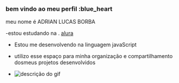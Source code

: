### bem vindo ao meu perfil :blue_heart

meu nome é ADRIAN LUCAS BORBA

-estou estudando na . [alura](https://www.alura.com.br/)
- Estou me desenvolvendo na linguagem javaScript
- utilizo esse espaço para minha organização e compartilhamento dosmeus projetos desenvolvidos

- ![descrição do gif](https://media.tenor.com/49zXSqPDpBsAAAAM/homelander-the-boys.gif)
